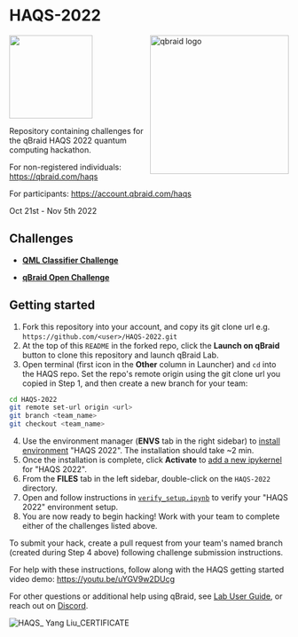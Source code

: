 # HAQS-2022

<a href="https://qbraid.com/">
    <img src="https://qbraid-static.s3.amazonaws.com/logos/qbraid.png"
         alt="qbraid logo"
         width="250px"
         align="right">
</a>

[<img src="https://qbraid-static.s3.amazonaws.com/logos/Launch_on_qBraid_white.png" width="150">](https://account.qbraid.com?gitHubUrl=https://github.com/qBraid/HAQS-2022.git)

Repository containing challenges for the qBraid HAQS 2022 quantum computing hackathon.

For non-registered individuals:
https://qbraid.com/haqs

For participants:
https://account.qbraid.com/haqs

Oct 21st - Nov 5th 2022

## Challenges

- [**QML Classifier Challenge**](qml-classifier-challenge/README.md)

- [**qBraid Open Challenge**](qbraid-open-challenge/README.md)

## Getting started

1. Fork this repository into your account, and copy its git clone url e.g. `https://github.com/<user>/HAQS-2022.git`
2. At the top of this `README` in the forked repo, click the **Launch on qBraid** button to clone this repository and launch qBraid Lab.
3. Open terminal (first icon in the **Other** column in Launcher) and `cd` into the HAQS repo. Set the repo's remote origin using the git clone url you copied in Step 1, and then create a new branch for your team:
```bash
cd HAQS-2022
git remote set-url origin <url>
git branch <team_name>
git checkout <team_name>
```
4. Use the environment manager (**ENVS** tab in the right sidebar) to [install environment](https://qbraid-qbraid.readthedocs-hosted.com/en/latest/lab/environments.html#install-environment) "HAQS 2022". The installation should take ~2 min.
3. Once the installation is complete, click **Activate** to [add a new ipykernel](https://qbraid-qbraid.readthedocs-hosted.com/en/latest/lab/kernels.html#add-remove-kernels) for "HAQS 2022".
5. From the **FILES** tab in the left sidebar, double-click on the `HAQS-2022` directory.
6. Open and follow instructions in [`verify_setup.ipynb`](verify_setup.ipynb) to verify your "HAQS 2022" environment setup.
7. You are now ready to begin hacking! Work with your team to complete either of the challenges listed above.

To submit your hack, create a pull request from your team's named branch (created during Step 4 above) following challenge submission instructions.

For help with these instructions, follow along with the HAQS getting started video demo: https://youtu.be/uYGV9w2DUcg

For other questions or additional help using qBraid, see [Lab User Guide](https://qbraid-qbraid.readthedocs-hosted.com/en/latest/lab/overview.html), or reach out on [Discord](https://discord.gg/gwBebaBZZX).



![HAQS_ Yang Liu_CERTIFICATE](https://user-images.githubusercontent.com/42554402/181377588-6e38c520-1cdb-462b-b93c-9171640989c2.png)
